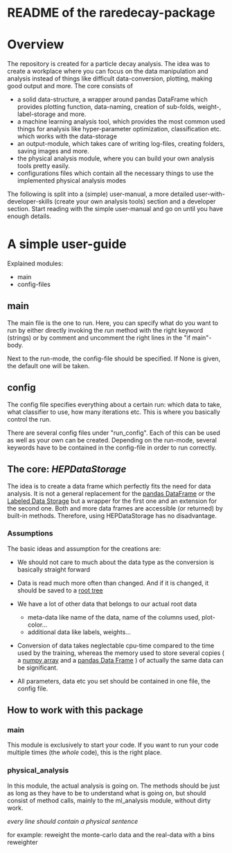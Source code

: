 # README of the raredecay-package #

# Overview #
 The repository is created for a particle decay analysis. The idea was to create a workplace where you can focus on the data manipulation and analysis instead of things like difficult data-conversion, plotting, making good output and more. The core consists of 
- a solid data-structure, a wrapper around pandas DataFrame which provides plotting function, data-naming, creation of sub-folds, weight-, label-storage and more.
- a machine learning analysis tool, which provides the most common used things for analysis like hyper-parameter optimization, classification etc. which works with the data-storage
- an output-module, which takes care of writing log-files, creating folders, saving images and more.
- the physical analysis module, where you can build your own analysis tools pretty easily.
- configurations files which contain all the necessary things to use the implemented physical analysis modes

The following is split into a (simple) user-manual, a more detailed user-with-developer-skills (create your own analysis tools) section and a developer section. Start reading with the simple user-manual and go on until you have enough details.

# A simple user-guide #
Explained modules:
- main
- config-files

## main ##

The main file is the one to run. Here, you can specify what do you want to run by either directly invoking the *run* method with the right keyword (strings) or by comment and uncomment the right lines in the "if main"-body.

Next to the run-mode, the config-file should be specified. If None is given, the default one will be taken.

## config ##

The config file specifies everything about a certain run: which data to take, what classifier to use, how many iterations etc. This is where you basically control the run.

There are several config files under "run_config". Each of this can be used as well as your own can be created. Depending on the run-mode, several keywords have to be contained in the config-file in order to run correctly.

### 

## The core: _HEPDataStorage_ ##
 The idea is to create a data frame which perfectly fits the need for data analysis. It is not a general replacement for the [pandas DataFrame][pandas.DataFrame] or the [Labeled Data Storage][LabeledDataStorage] but a wrapper for the first one and an extension for the second one. Both and more data frames are accessible (or returned) by built-in methods. Therefore, using HEPDataStorage has no disadvantage.

### Assumptions ###
The basic ideas and assumption for the creations are:

* We should not care to much about the data type as the conversion is basically straight forward
* Data is read much more often than changed. And if it is changed, it should be saved to a [root tree](rootTree)
* We have a lot of other data that belongs to our actual root data
    * meta-data like name of the data, name of the columns used, plot-color...
    * additional data like labels, weights...
* Conversion of data takes neglectable cpu-time compared to the time used by the training, whereas the memory used to store several copies ( a [numpy array][numpy.array] and a [pandas Data Frame][pandas.DataFrame] ) of actually the same data can be significant.

* All parameters, data etc you set should be contained in one file, the config file.

## How to work with this package ##

### main ###
This module is exclusively to start your code. If you want to run your code multiple times (the *whole* code), this is the right place.

### physical_analysis ###
In this module, the actual analysis is going on. The methods should be just as long as they have to be to understand what is going on, but should consist of method calls, mainly to the ml_analysis module, without dirty work.

*every line should contain a _physical_ sentence*

for example: reweight the monte-carlo data and the real-data with a bins reweighter



[pandas.DataFrame]: http://pandas.pydata.org/pandas-docs/stable/generated/pandas.DataFrame.html
[LabeledDataStorage]: http://yandex.github.io/rep/data.html#module-rep.data.storage
[numpy.array]: http://docs.scipy.org/doc/numpy-1.10.1/user/basics.rec.html
[rootTree]: https://root.cern.ch/doc/v606/classTTree.html